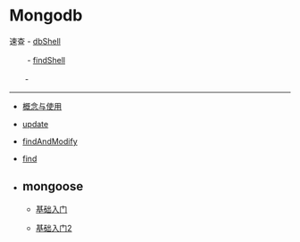 # Mongodb

速查 -  [dbShell ](/mongodb/base/dbShell.md)

　　 -  [findShell](/mongodb/base/findShell.md)

　　-  

---

* [概念与使用](/mongodb/base/概念与使用.md)
* [update](/mongodb/base/update.md)
* [findAndModify](/mongodb/base/findAndModify.md)
* [find](/mongodb/base/find.md)

* ## mongoose

  * [基础入门](/mongodb/mongoose/基础入门.md)

  * [基础入门2](/mongodb/mongoose/基础入门2.md)



